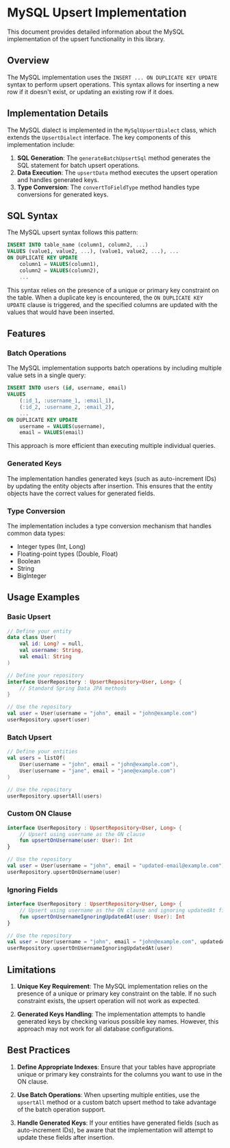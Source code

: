 # MySQL Upsert Implementation

This document provides detailed information about the MySQL implementation of the upsert functionality in this library.

## Overview

The MySQL implementation uses the `INSERT ... ON DUPLICATE KEY UPDATE` syntax to perform upsert operations. This syntax allows for inserting a new row if it doesn't exist, or updating an existing row if it does.

## Implementation Details

The MySQL dialect is implemented in the `MySqlUpsertDialect` class, which extends the `UpsertDialect` interface. The key components of this implementation include:

1. **SQL Generation**: The `generateBatchUpsertSql` method generates the SQL statement for batch upsert operations.
2. **Data Execution**: The `upsertData` method executes the upsert operation and handles generated keys.
3. **Type Conversion**: The `convertToFieldType` method handles type conversions for generated keys.

## SQL Syntax

The MySQL upsert syntax follows this pattern:

```sql
INSERT INTO table_name (column1, column2, ...)
VALUES (value1, value2, ...), (value1, value2, ...), ...
ON DUPLICATE KEY UPDATE
    column1 = VALUES(column1),
    column2 = VALUES(column2),
    ...
```

This syntax relies on the presence of a unique or primary key constraint on the table. When a duplicate key is encountered, the `ON DUPLICATE KEY UPDATE` clause is triggered, and the specified columns are updated with the values that would have been inserted.

## Features

### Batch Operations

The MySQL implementation supports batch operations by including multiple value sets in a single query:

```sql
INSERT INTO users (id, username, email)
VALUES 
    (:id_1, :username_1, :email_1),
    (:id_2, :username_2, :email_2),
    ...
ON DUPLICATE KEY UPDATE
    username = VALUES(username),
    email = VALUES(email)
```

This approach is more efficient than executing multiple individual queries.

### Generated Keys

The implementation handles generated keys (such as auto-increment IDs) by updating the entity objects after insertion. This ensures that the entity objects have the correct values for generated fields.

### Type Conversion

The implementation includes a type conversion mechanism that handles common data types:
- Integer types (Int, Long)
- Floating-point types (Double, Float)
- Boolean
- String
- BigInteger

## Usage Examples

### Basic Upsert

```kotlin
// Define your entity
data class User(
    val id: Long? = null,
    val username: String,
    val email: String
)

// Define your repository
interface UserRepository : UpsertRepository<User, Long> {
    // Standard Spring Data JPA methods
}

// Use the repository
val user = User(username = "john", email = "john@example.com")
userRepository.upsert(user)
```

### Batch Upsert

```kotlin
// Define your entities
val users = listOf(
    User(username = "john", email = "john@example.com"),
    User(username = "jane", email = "jane@example.com")
)

// Use the repository
userRepository.upsertAll(users)
```

### Custom ON Clause

```kotlin
interface UserRepository : UpsertRepository<User, Long> {
    // Upsert using username as the ON clause
    fun upsertOnUsername(user: User): Int
}

// Use the repository
val user = User(username = "john", email = "updated-email@example.com")
userRepository.upsertOnUsername(user)
```

### Ignoring Fields

```kotlin
interface UserRepository : UpsertRepository<User, Long> {
    // Upsert using username as the ON clause and ignoring updatedAt field
    fun upsertOnUsernameIgnoringUpdatedAt(user: User): Int
}

// Use the repository
val user = User(username = "john", email = "john@example.com", updatedAt = LocalDateTime.now())
userRepository.upsertOnUsernameIgnoringUpdatedAt(user)
```

## Limitations

1. **Unique Key Requirement**: The MySQL implementation relies on the presence of a unique or primary key constraint on the table. If no such constraint exists, the upsert operation will not work as expected.

2. **Generated Keys Handling**: The implementation attempts to handle generated keys by checking various possible key names. However, this approach may not work for all database configurations.

## Best Practices

1. **Define Appropriate Indexes**: Ensure that your tables have appropriate unique or primary key constraints for the columns you want to use in the ON clause.

2. **Use Batch Operations**: When upserting multiple entities, use the `upsertAll` method or a custom batch upsert method to take advantage of the batch operation support.

3. **Handle Generated Keys**: If your entities have generated fields (such as auto-increment IDs), be aware that the implementation will attempt to update these fields after insertion.